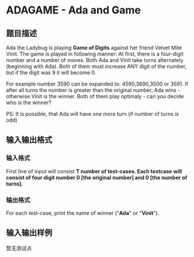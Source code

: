# ADAGAME - Ada and Game

## 题目描述

Ada the Ladybug is playing **Game of Digits** against her friend Velvet Mite Vinit. The game is played in following manner: At first, there is a four-digit number and a number of moves. Both Ada and Vinit take turns alternately (beginning with Ada). Both of them must increase ANY digit of the number, but if the digit was 9 it will become 0.

For example number 3590 can be expanded to: 4590,3690,3500 or 3591. If after all turns the number is greater than the original number, Ada wins - otherwise Vinit is the winner. Both of them play optimaly - can you decide who is the winner?

PS: It is possible, that Ada will have one more turn (if number of turns is odd)

## 输入输出格式

### 输入格式

First line of input will consist **T number of test-cases. Each testcase will consist of four digit number **0 \[the original number\] and **0 \[the number of turns\].******

### 输出格式

For each test-case, print the name of winner ("**Ada**" or "**Vinit**").

## 输入输出样例

暂无测试点

